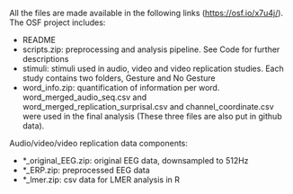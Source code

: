 All the files are made available in the following links (https://osf.io/x7u4j/). The OSF project includes:

- README
- scripts.zip: preprocessing and analysis pipeline. See Code for further descriptions
- stimuli: stimuli used in audio, video and video replication studies. Each study contains two folders, Gesture and No Gesture
- word_info.zip: quantification of information per word. word_merged_audio_seq.csv and word_merged_replication_surprisal.csv and channel_coordinate.csv were used in the final analysis (These three files are also put in github data).

Audio/video/video replication data components:
- *_original_EEG.zip: original EEG data, downsampled to 512Hz
- *_ERP.zip: preprocessed EEG data
- *_lmer.zip: csv data for LMER analysis in R
